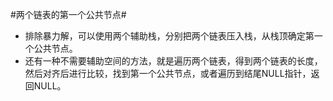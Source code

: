 #两个链表的第一个公共节点#

*   排除暴力解，可以使用两个辅助栈，分别把两个链表压入栈，从栈顶确定第一个公共节点。
*   还有一种不需要辅助空间的方法，就是遍历两个链表，得到两个链表的长度，然后对齐后进行比较，找到第一个公共节点，或者遍历到结尾NULL指针，返回NULL。
